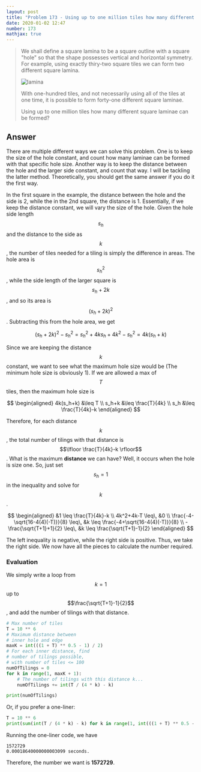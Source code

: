 ```yaml
---
layout: post
title: "Problem 173 - Using up to one million tiles how many different \"hollow\" square laminae can be formed?"
date: 2020-01-02 12:47
number: 173
mathjax: true
---
```


> We shall define a square lamina to be a square outline with a square "hole" so that the shape possesses vertical and horizontal symmetry. For example,  using exactly thiry-two square tiles we can form two different square lamina.
>
> ![lamina]({{site.url}}{{site.baseurl}}\assets\Images\p173_square_laminas.gif)
>
> With one-hundred tiles, and not necessarily using all of the tiles at one time, it is possible to form forty-one different square laminae.
>
> Using up to one million tiles how many different square laminae can be formed?

<!--more-->

## Answer

There are multiple different ways we can solve this problem. One is to keep the size of the hole constant, and count how many laminae can be formed with that specific hole size. Another way is to keep the distance between the hole and the larger side constant, and count that way. I will be tackling the latter method. Theoretically, you should get the same answer if you do it the first way.

In the first square in the example, the distance between the hole and the side is 2, while the in the 2nd square, the distance is 1. Essentially, if we keep the distance constant, we will vary the size of the hole. Given the hole side length $$s_h$$ and the distance to the side as $$k$$, the number of tiles needed for a tiling is simply the difference in areas. The hole area is $$s_h^2$$, while the side length of the larger square is $$s_h+2k$$, and so its area is $$(s_h+2k)^2$$. Subtracting this from the hole area, we get


$$
(s_h+2k)^2-s_h^2=s_h^2+4ks_h+4k^2-s_h^2 = 4k(s_h+k)
$$


Since we are keeping the distance $$k$$ constant, we want to see what the maximum hole size would be (The minimum hole size is obviously 1). If we are allowed a max of $$T$$ tiles, then the maximum hole size is


$$
\begin{aligned}
	4k(s_h+k) &\leq T
	\\
	s_h+k &\leq \frac{T}{4k}
	\\
	s_h &\leq \frac{T}{4k}-k
\end{aligned}
$$


Therefore, for each distance $$k$$, the total number of tilings with that distance is $$\lfloor \frac{T}{4k}-k \rfloor$$. What is the maximum **distance** we can have? Well, it occurs when the hole is size one. So, just set $$s_h=1$$ in the inequality and solve for $$k$$.


$$
\begin{aligned}
	&1 \leq \frac{T}{4k}-k
	\\
	4k^2+4k-T \leq\, &0
	\\
	\frac{-4-\sqrt{16-4(4)(-T)}}{8} \leq\, &k \leq \frac{-4+\sqrt{16-4(4)(-T)}}{8}
	\\
	-\frac{\sqrt{T+1}+1}{2} \leq\, &k \leq \frac{\sqrt{T+1}-1}{2}
\end{aligned}
$$


The left inequality is negative, while the right side is positive. Thus, we take the right side. We now have all the pieces to calculate the number required.

### Evaluation

We simply write a loop from $$k=1$$ up to $$\frac{\sqrt{T+1}-1}{2}$$, and add the number of tilings with that distance.

```python
# Max number of tiles
T = 10 ** 6
# Maximum distance between
# inner hole and edge
maxK = int(((1 + T) ** 0.5 - 1) / 2)
# For each inner distance, find
# number of tilings possible,
# with number of tiles <= 100
numOfTilings = 0
for k in range(1, maxK + 1):
    # The number of tilings with this distance k...
    numOfTilings += int(T / (4 * k) - k)

print(numOfTilings)
```

Or, if you prefer a one-liner:

```python
T = 10 ** 6
print(sum(int(T / (4 * k) - k) for k in range(1, int(((1 + T) ** 0.5 - 1) / 2) + 1)))
```

Running the one-liner code, we have 

```
1572729
0.00018640000000003099 seconds.
```

Therefore, the number we want is **1572729**.